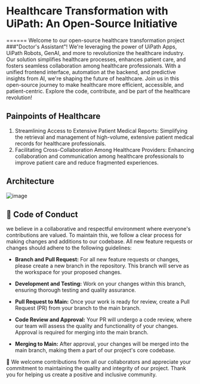# Healthcare Transformation with UiPath: An Open-Source Initiative
======
Welcome to our open-source healthcare transformation project ###"Doctor's Assistant"! We're leveraging the power of UiPath Apps, UiPath Robots, GenAI, and more to revolutionize the healthcare industry. Our solution simplifies healthcare processes, enhances patient care, and fosters seamless collaboration among healthcare professionals. With a unified frontend interface, automation at the backend, and predictive insights from AI, we're shaping the future of healthcare. Join us in this open-source journey to make healthcare more efficient, accessible, and patient-centric. Explore the code, contribute, and be part of the healthcare revolution!

**Painpoints of Healthcare**
------
1. Streamlining Access to Extensive Patient Medical Reports: Simplifying the retrieval and management of high-volume, extensive patient medical records for healthcare professionals.
2. Facilitating Cross-Collaboration Among Healthcare Providers: Enhancing collaboration and communication among healthcare professionals to improve patient care and reduce fragmented experiences.

**Architecture**
------
![image](https://github.com/nmnithinkrishna/uipathos-healthcare-intelligentpatientreportanalysis/assets/26877977/119be559-b63d-4d88-b90f-9945aa092f7a)

👔 **Code of Conduct**
------
we believe in a collaborative and respectful environment where everyone's contributions are valued. To maintain this, we follow a clear process for making changes and additions to our codebase. All new feature requests or changes should adhere to the following guidelines:
* **Branch and Pull Request:** For all new feature requests or changes, please create a new branch in the repository. This branch will serve as the workspace for your proposed changes.

* **Development and Testing:** Work on your changes within this branch, ensuring thorough testing and quality assurance.

* **Pull Request to Main:** Once your work is ready for review, create a Pull Request (PR) from your branch to the main branch.

* **Code Review and Approval:** Your PR will undergo a code review, where our team will assess the quality and functionality of your changes. Approval is required for merging into the main branch.

* **Merging to Main:** After approval, your changes will be merged into the main branch, making them a part of our project's core codebase.

🧡 We welcome contributions from all our collaborators and appreciate your commitment to maintaining the quality and integrity of our project. Thank you for helping us create a positive and inclusive community.

